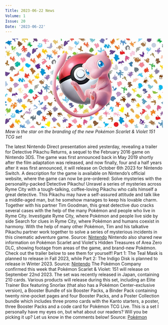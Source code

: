 ```yaml
---
Title: 2023-06-22 News
Volume: 1
Issue: 20
Date: '2023-06-22'
---
```


[![Mew is the star on the branding of the new Pokémon Scarlet & Violet 151 TCG set](/web/images/mew-is-the-star-on-the-branding-of-the-new-pokemon-scarlet-violet-151-tcg-set.png)](/web/images/mew-is-the-star-on-the-branding-of-the-new-pokemon-scarlet-violet-151-tcg-set.png)*Mew is the star on the branding of the new Pokémon Scarlet & Violet 151 TCG set*

The latest Nintendo Direct presentation aired yesterday, revealing a trailer for Detective Pikachu Returns, a sequel to the February 2016 game on Nintendo 3DS. The game was first announced back in May 2019 shortly after the film adaptation was released, and now finally, four and a half years after it was first announced, it will release on October 6th 2023 for Nintendo Switch. A description for the game is available on Nintendo’s official website, where the game can now be pre-ordered:
Solve mysteries with the personality-packed Detective Pikachu!
Unravel a series of mysteries across Ryme City with a tough-talking, coffee-loving Pikachu who calls himself a great detective. This Pikachu may have a self-assured attitude and talk like a middle-aged man, but he somehow manages to keep his lovable charm. Together with his partner Tim Goodman, this great detective duo cracks several cases with the help of the many Pokémon and people who live in Ryme City.
Investigate Ryme City, where Pokémon and people live side by side
Search for clues in Ryme City, where Pokémon and humans coexist in harmony. With the help of many other Pokémon, Tim and his talkative Pikachu partner work together to solve a series of mysterious incidents in this cinematic adventure game.
Source: [Nintendo](https://www.nintendo.com/store/products/detective-pikachu-returns-switch/)
Nintendo also shared new information on Pokémon Scarlet and Violet's Hidden Treasures of Area Zero DLC, showing footage from areas of the game, and brand-new Pokémon. Check out the trailer below to see them for yourself! Part 1: The Teal Mask is planned to release in Fall 2023, while Part 2: The Indigo Disk is planned to release in Winter 2023.
Source: [Nintendo](https://www.nintendo.com/pokemon-scarlet-violet/)
The Pokémon Company confirmed this week that Pokémon Scarlet & Violet: 151 will release on September 22nd 2023. The set was recently released in Japan, containing 210 cards. Various products will release during this set, including an Elite Trainer Box featuring Snorlax (that also has a Pokémon Center-exclusive version), a Booster Bundle of six Booster Packs, a Binder Pack containing twenty nine-pocket pages and four Booster Packs, and a Poster Collection bundle which includes three promo cards with the Kanto starters, a poster, three Booster Packs and a code card for Pokémon TCG Live. This is a set I personally have my eyes on, but what about our readers? Will you be picking it up? Let us know in the comments below!
Source: [Pokémon](https://tcg.pokemon.com/en-us/expansions/151/)